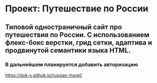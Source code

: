 # Проект: Путешествие по России

## Типовой одностраничный сайт про путешествия по России. С использованием флекс-бокс верстки, грид сетки, адаптива и продвинутой семантики языка HTML.

### В дальнейшем планируется добавить авторизацию


https://dok-s.github.io/russian-travel/
